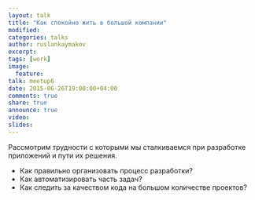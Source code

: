 ```yaml
---
layout: talk
title: "Как спокойно жить в большой компании"
modified:
categories: talks
author: ruslankaymakov
excerpt:
tags: [work]
image:
  feature:
talk: meetup6
date: 2015-06-26T19:00:00+04:00
comments: true
share: true
announce: true
video: 
slides: 
---
```


Рассмотрим трудности с которыми мы сталкиваемся при разработке приложений и пути их решения.

 * Как правильно организовать процесс разработки?
 * Как автоматизировать часть задач? 
 * Как следить за качеством кода на большом количестве проектов?